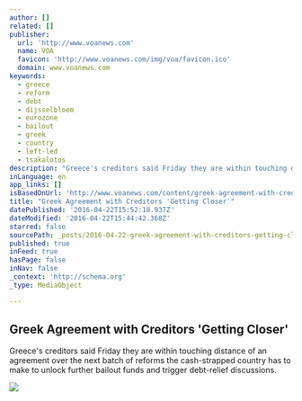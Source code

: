 ```yaml
---
author: []
related: []
publisher:
  url: 'http://www.voanews.com'
  name: VOA
  favicon: 'http://www.voanews.com/img/voa/favicon.ico'
  domain: www.voanews.com
keywords:
  - greece
  - reform
  - debt
  - dijsselbloem
  - eurozone
  - bailout
  - greek
  - country
  - left-led
  - tsakalotos
description: "Greece's creditors said Friday they are within touching distance of an agreement over the next batch of reforms the cash-strapped country has to make to unlock further bailout funds and trigger debt-relief discussions."
inLanguage: en
app_links: []
isBasedOnUrl: 'http://www.voanews.com/content/greek-agreement-with-creditors-getting-closer/3298296.html'
title: "Greek Agreement with Creditors 'Getting Closer'"
datePublished: '2016-04-22T15:52:18.937Z'
dateModified: '2016-04-22T15:44:42.368Z'
starred: false
sourcePath: _posts/2016-04-22-greek-agreement-with-creditors-getting-closer.md
published: true
inFeed: true
hasPage: false
inNav: false
_context: 'http://schema.org'
_type: MediaObject

---
```

<article style=""><h1>Greek Agreement with Creditors 'Getting Closer'</h1><p>Greece's creditors said Friday they are within touching distance of an agreement over the next batch of reforms the cash-strapped country has to make to unlock further bailout funds and trigger debt-relief discussions.</p><img src="http://gdb.voanews.com/C0150E87-4801-4FC5-A2CC-9014E15A30DF_cx0_cy8_cw0_mw1024_mh1024_s.jpg" /></article>